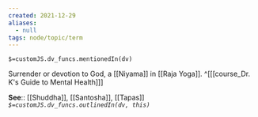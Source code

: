 ```yaml
---
created: 2021-12-29 
aliases:
  - null
tags: node/topic/term
---
```

`$=customJS.dv_funcs.mentionedIn(dv)`

Surrender or devotion to God, a [[Niyama]] in [[Raja Yoga]].
 ^[[[course_Dr. K's Guide to Mental Health]]]

**See**:: [[Shuddha]], [[Santosha]], [[Tapas]]
*`$=customJS.dv_funcs.outlinedIn(dv, this)`*